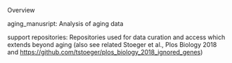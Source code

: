 Overview

aging_manusript: Analysis of aging data

support repositories: Repositories used for data curation and access which extends beyond aging (also see related Stoeger et al., Plos Biology 2018 and https://github.com/tstoeger/plos_biology_2018_ignored_genes)